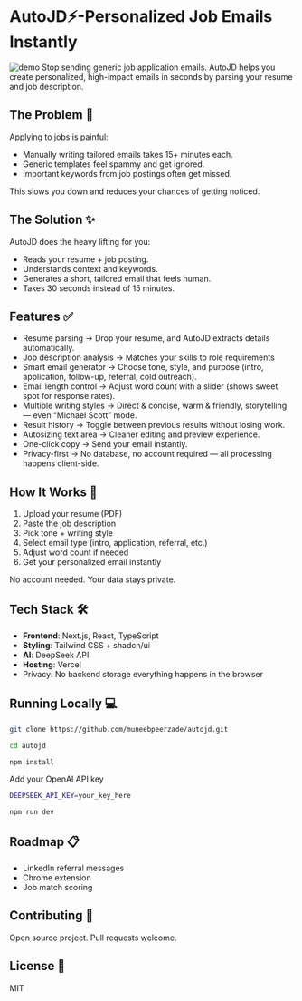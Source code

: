 # AutoJD⚡-Personalized Job Emails Instantly

![demo](https://res.cloudinary.com/duseu6urj/image/upload/v1755570045/2025-08-19_07-05-41_kmpfqk_pz0jrp.gif)
Stop sending generic job application emails. AutoJD helps you create personalized, high-impact emails in seconds by parsing your resume and job description. 
## The Problem 🎯

Applying to jobs is painful:
- Manually writing tailored emails takes 15+ minutes each.
- Generic templates feel spammy and get ignored.
- Important keywords from job postings often get missed.

This slows you down and reduces your chances of getting noticed.

## The Solution ✨

AutoJD does the heavy lifting for you:
- Reads your resume + job posting.
- Understands context and keywords.
- Generates a short, tailored email that feels human.
- Takes 30 seconds instead of 15 minutes.

## Features ✅
- Resume parsing → Drop your resume, and AutoJD extracts details automatically.
- Job description analysis → Matches your skills to role requirements
- Smart email generator → Choose tone, style, and purpose (intro, application, follow-up, referral, cold outreach).
- Email length control → Adjust word count with a slider (shows sweet spot for response rates).
- Multiple writing styles → Direct & concise, warm & friendly, storytelling — even “Michael Scott” mode.
- Result history → Toggle between previous results without losing work.
- Autosizing text area → Cleaner editing and preview experience.
- One-click copy → Send your email instantly.
- Privacy-first → No database, no account required — all processing happens client-side.

## How It Works 🚀

1. Upload your resume (PDF)
2. Paste the job description
3. Pick tone + writing style
4. Select email type (intro, application, referral, etc.)
5. Adjust word count if needed
6. Get your personalized email instantly

No account needed. Your data stays private.

## Tech Stack 🛠️

- **Frontend**: Next.js, React, TypeScript
- **Styling**: Tailwind CSS + shadcn/ui
- **AI**: DeepSeek API
- **Hosting**: Vercel
- Privacy: No backend storage everything happens in the browser

## Running Locally 💻

```bash
git clone https://github.com/muneebpeerzade/autojd.git
```

```bash
cd autojd
```

```bash
npm install
```
 Add your OpenAI API key
```bash
DEEPSEEK_API_KEY=your_key_here
```

```bash
npm run dev
```

## Roadmap 📋

- LinkedIn referral messages
- Chrome extension
- Job match scoring

## Contributing 🤝

Open source project. Pull requests welcome.

## License 📄

MIT
